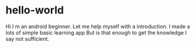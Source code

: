 # hello-world

Hi 
I m an android beginner. 
Let me help myself with a introduction.
I made a lots of simple basic learning app
But is that enough to get the knowledge
I say not sufficient.
